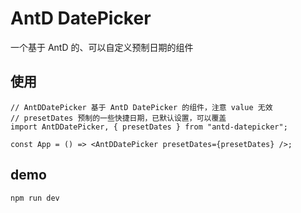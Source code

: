 # AntD DatePicker

一个基于 AntD 的、可以自定义预制日期的组件

## 使用

```tsx
// AntDDatePicker 基于 AntD DatePicker 的组件，注意 value 无效
// presetDates 预制的一些快捷日期，已默认设置，可以覆盖
import AntDDatePicker, { presetDates } from "antd-datepicker";

const App = () => <AntDDatePicker presetDates={presetDates} />;
```

## demo

```bash
npm run dev
```
